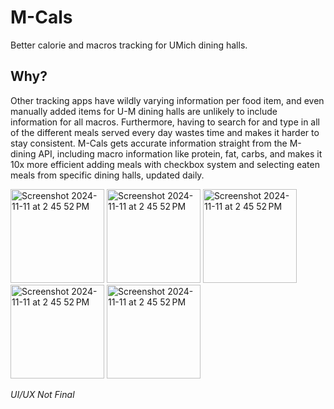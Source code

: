 # M-Cals
Better calorie and macros tracking for UMich dining halls.



## **Why?**

Other tracking apps have wildly varying information per food item, and even manually added items for U-M dining halls are unlikely to include information for all macros. Furthermore, having to search for and type in all of the different meals served every day wastes time and makes it harder to stay consistent. M-Cals gets accurate information straight from the M-dining API, including macro information like protein, fat, carbs, and makes it 10x more efficient adding meals with checkbox system and selecting eaten meals from specific dining halls, updated daily.


<img width="150" alt="Screenshot 2024-11-11 at 2 45 52 PM" src="https://github.com/user-attachments/assets/24270fb6-5f76-4e1d-9207-c6ab50e747a9">
<img width="150" alt="Screenshot 2024-11-11 at 2 45 52 PM" src="https://github.com/user-attachments/assets/dc1d5506-cf27-46ee-8340-8059d336f2da">
<img width="150" alt="Screenshot 2024-11-11 at 2 45 52 PM" src="https://github.com/user-attachments/assets/d5b48eab-c1a1-44e8-9ba2-1ce23e9e1fad">
<img width="150" alt="Screenshot 2024-11-11 at 2 45 52 PM" src="https://github.com/user-attachments/assets/187667d1-e2e0-4b58-83d1-5008d4b68cb5">
<img width="150" alt="Screenshot 2024-11-11 at 2 45 52 PM" src="https://github.com/user-attachments/assets/71133a27-943a-4e03-91b0-4f1d31828c54">


*UI/UX Not Final*

